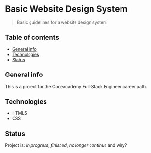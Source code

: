 # Basic Website Design System
> Basic guidelines for a website design system

## Table of contents
* [General info](#general-info)
* [Technologies](#technologies)
* [Status](#status)

## General info
This is a project for the Codeacademy Full-Stack Engineer career path. 


## Technologies
* HTML5
* CSS

## Status
Project is: _in progress_, _finished_, _no longer continue_ and why?
